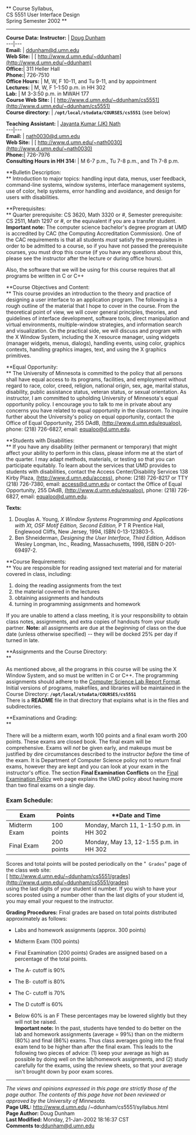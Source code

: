 ** Course Syllabus,  
CS 5551 User Interface Design  
Spring Semester 2002  **

* * *

**Course Data:** **Instructor:** | [Doug
Dunham](http://www.d.umn.edu/~ddunham)  
---|---  
**Email:** | [ddunham@d.umn.edu](mailto:ddunham@d.umn.edu)  
**Web Site:** | [
http://www.d.umn.edu/~ddunham](http://www.d.umn.edu/~ddunham)  
**Office:**|  311 Heller Hall  
**Phone:**|  726-7510  
**Office Hours:** |  M, W, F 10-11, and Tu 9-11, and by appointment  
**Lectures:** |  M, W, F 1-1:50 p.m. in HH 302  
**Lab:** |  M 3-3:50 p.m. in MWAH 177  
**Course Web Site:** | [
http://www.d.umn.edu/~ddunham/cs5551](http://www.d.umn.edu/~ddunham/cs5551)  
**Course directory:** | **`/opt/local/studata/COURSES/cs5551`** (see below)  
  
**Teaching Assistant:** | [ Jayanta Kumar (JK)
Nath](http://www.d.umn.edu/~nath0030)  
---|---  
**Email:** | [nath0030@d.umn.edu](mailto:nath0030@d.umn.edu)  
**Web Site:** | [
http://www.d.umn.edu/~nath0030](http://www.d.umn.edu/~nath0030)  
**Phone:**|  726-7976  
**Consulting Hours in HH 314:** |  M 6-7 p.m., Tu 7-8 p.m., and Th 7-8 p.m.  
  
**Bulletin Description:  
** Introduction to major topics: handling input data, menus, user feedback,
command-line systems, window systems, interface management systems, use of
color, help systems, error handling and avoidance, and design for users with
disabilities.

**Prerequisites:  
** Quarter prerequisite: CS 3620, Math 3320 or #, Semester prerequisite: CS
2511, Math 1297 or #, or the equivalent if you are a transfer student.
**Important note:** The computer science bachelor's degree program at UMD is
accredited by CAC (the Computing Accreditation Commission). One of the CAC
requirements is that all students _must_ satisfy the prerequisites in order to
be admitted to a course, so if you have not passed the prerequisite courses,
you must drop this course (if you have any questions about this, please see
the instructor after the lecture or during office hours).

Also, the software that we will be using for this course requires that all
programs be written in C or C++

**Course Objectives and Content:  
** This course provides an introduction to the theory and practice of
designing a user interface to an application program. The following is a rough
outline of the material that I hope to cover in the course. From the
theoretical point of view, we will cover general principles, theories, and
guidelines of interface development, software tools, direct manipulation and
virtual environments, multiple-window strategies, and information search and
visualization. On the practical side, we will discuss and program with the X
Window System, including the X resource manager, using widgets (manager
widgets, menus, dialogs), handling events, using color, graphics contexts,
handling graphics images, text, and using the X graphics primitives.

**Equal Opportunity:  
** The University of Minnesota is committed to the policy that all persons
shall have equal access to its programs, facilities, and employment without
regard to race, color, creed, religion, national origin, sex, age, marital
status, disability, public assistance status, veteran status, or sexual
orientation. As instructor, I am committed to upholding University of
Minnesota's equal opportunity policy. I encourage you to talk to me in private
about any concerns you have related to equal opportunity in the classroom. To
inquire further about the University's policy on equal opportunity, contact
the Office of Equal Opportunity, 255 DAdB, [
(http://www.d.umn.edu/equaloo)](http://www.d.umn.edu/equaloo/), phone: (218)
726-6827, email: [equaloo@d.umn.edu](mailto:equaloo@d.umn.edu).

**Students with Disabilities:  
** If you have any disability (either permanent or temporary) that might
affect your ability to perform in this class, please inform me at the start of
the quarter. I may adapt methods, materials, or testing so that you can
participate equitably. To learn about the services that UMD provides to
students with disabilities, contact the Access Center/Disability Services 138
Kirby Plaza, [ (http://www.d.umn.edu/access)](http://www.d.umn.edu/access/),
phone: (218) 726-8217 or TTY (218) 726-7380, email:
[access@d.umn.edu](mailto:access@d.umn.edu) or contact the Office of Equal
Opportunity, 255 DAdB, [
(http://www.d.umn.edu/equaloo)](http://www.d.umn.edu/equaloo/), phone: (218)
726-6827, email: [equaloo@d.umn.edu](mailto:equaloo@d.umn.edu).

**Texts:**

  1. Douglas A. Young, _X Window Systems Programming and Applications with Xt, OSF Motif Edition, Second Edition,_ P T R Prentice Hall, Englewood Cliffs, New Jersey, 1994, ISBN 0-13-123803-5. 
  2. Ben Shneiderman, _Designing the User Interface, Third Edition,_ Addison Wesley Longman, Inc., Reading, Massachusetts, 1998, ISBN 0-201-69497-2. 

**Course Requirements:  
** You are responsible for reading assigned text material and for material
covered in class, including:

  1. doing the reading assignments from the text 
  2. the material covered in the lectures 
  3. obtaining assignments and handouts 
  4. turning in programming assignments and homework  

If you are unable to attend a class meeting, it is your responsibility to
obtain class notes, assignments, and extra copies of handouts from your study
partner. **Note:** all assignments are due at the _beginning_ of class on the
due date (unless otherwise specified) -- they will be docked 25% per day if
turned in late.

**Assignments and the Course Directory:  
**

As mentioned above, all the programs in this course will be using the X Window
System, and so must be written in C or C++. The programming assignments should
adhere to the [ Computer Science Lab Report
Format](assignments/labinfo/labformat.html).  Initial versions of programs,
makefiles, and libraries will be maintained in the Course Directory:
**`/opt/local/studata/COURSES/cs5551`**  
There is a **README** file in that directory that explains what is in the
files and subdirectories.

**Examinations and Grading:  
**

There will be a midterm exam, worth 100 points and a final exam worth 200
points. These exams are closed book.  The final exam will be comprehensive.
Exams will _not_ be given early, and makeups must be justified by dire
circumstances described to the instructor _before_ the time of the exam. It is
Department of Computer Science policy not to return final exams, however they
are kept and you can look at your exam in the instructor's office. The section
**Final Examination Conflicts** on the [ Final Examination
Policy](http://www.d.umn.edu/catalogs/current/umd/gen/final.html) web page
explains the UMD policy about having more than two final exams on a single
day.

### Exam Schedule:

**Exam**|  **Points**|  **Date and Time  
---|---|---  
Midterm Exam |  100 points  |  Monday, March 11, 1-1:50 p.m. in HH 302  
Final Exam |  200 points  |  Monday, May 13, 12-1:55 p.m. in HH 302  
  
Scores and total points will be posted periodically on the "` Grades`" page of
the class web site:  
[
http://www.d.umn.edu/~ddunham/cs5551/grades](http://www.d.umn.edu/~ddunham/cs5551/grades)  
using the last digits of your student id number. If you wish to have your
scores posted using a number other than the last digits of your student id,
you may email your request to the instructor.

**Grading Procedures:** Final grades are based on total points distributed
approximately as follows:

  * Labs and homework assignments (approx. 300 points) 
  * Midterm Exam (100 points) 
  * Final Examination (200 points) 
Grades are assigned based on a percentage of the total points.

  * The A- cutoff is 90% 
  * The B- cutoff is 80% 
  * The C- cutoff is 70% 
  * The D cutoff is 60% 
  * Below 60% is an F 
These percentages may be lowered slightly but they will not be raised.  
**Important note:** In the past, students have tended to do better on the lab
and homework assignments (average = 99%) than on the midterm (80%) and final
(86%) exams. Thus class averages going into the final exam tend to be higher
than after the final exam. This leads to the following two pieces of advice:
(1) keep your average as high as possible by doing well on the lab/homework
assignments, and (2) study carefully for the exams, using the review sheets,
so that your average isn't brought down by poor exam scores.

* * *

_The views and opinions expressed in this page are strictly those of the page
author. The contents of this page have not been reviewed or approved by the
University of Minnesota._  
**Page URL:** http://www.d.umn.edu /~ddunham/cs5551/syllabus.html  
**Page Author:** Doug Dunham  
**Last Modified:** Monday, 21-Jan-2002 18:16:37 CST  
**Comments to:**[ddunham@d.umn.edu](mailto:ddunham@d.umn.edu)


